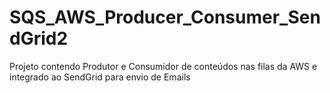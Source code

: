 # SQS_AWS_Producer_Consumer_SendGrid2
Projeto contendo Produtor e Consumidor de conteúdos nas filas da AWS e integrado ao SendGrid para envio de Emails
